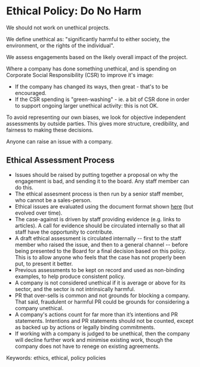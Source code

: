 
# Ethical Policy: Do No Harm

We should not work on unethical projects.

We define unethical as: "significantly harmful to either society, the environment, or the rights of the individual".

We assess engagements based on the likely overall impact of the project.

Where a company has done something unethical, and is spending on Corporate Social Responsibility (CSR) to improve it's image:

* If the company has changed its ways, then great - that's to be encouraged.
* If the CSR spending is "green-washing" - ie. a bit of CSR done in order to support ongoing larger unethical activity: this is not OK.

To avoid representing our own biases, we look for objective independent assessments by outside parties. This gives more structure, credibility, and fairness to making these decisions.

Anyone can raise an issue with a company. 

## Ethical Assessment Process

* Issues should be raised by putting together a proposal on why the engagement is bad, and sending it to the board. Any staff member can do this.
* The ethical assesment process is then run by a senior staff member, who cannot be a sales-person.
* Ethical issues are evaluated using the document format shown [here](https://docs.google.com/document/d/18GtJpdgLfysw8Xv-H3uzzgbz92P1sebi-9W5FgCLXaY/edit)  (but evolved over time).
* The case-against is driven by staff providing evidence (e.g. links to articles). A call for evidence should be circulated internally so that all staff have the opportunity to contribute.
* A draft ethical assessment is circulated internally -- first to the staff member who raised the issue, and then to a general channel -- before being presented to the Board for a final decision based on this policy. This is to allow anyone who feels that the case has not properly been put, to present it better.
* Previous assessments to be kept on record and used as non-binding examples, to help produce consistent policy.
* A company is not considered unethical if it is average or above for its sector, and the sector is not intrinsically harmful.
* PR that over-sells is common and not grounds for blocking a company. That said, fraudulent or harmful PR could be grounds for considering a company unethical.
* A company's actions count for far more than it’s intentions and PR statements. Intentions and PR statements should not be counted, except as backed up by actions or legally binding commitments.
* If working with a company is judged to be unethical, then the company will decline further work and minimise existing work, though the company does not have to renege on existing agreements. 

Keywords: ethics, ethical, policy policies
